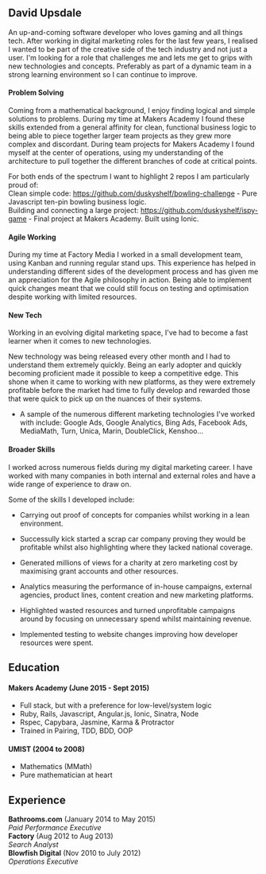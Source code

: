 ## David Upsdale

An up-and-coming software developer who loves gaming and all things tech. After working in digital marketing roles for the last few years, I realised I wanted to be part of the creative side of the tech industry and not just a user. I'm looking for a role that challenges me and lets me get to grips with new technologies and concepts. Preferably as part of a dynamic team in a strong learning environment so I can continue to improve.

#### Problem Solving

Coming from a mathematical background, I enjoy finding logical and simple solutions to problems. During my time at Makers Academy I found these skills extended from a general affinity for clean, functional business logic to being able to piece together larger team projects as they grew more complex and discordant. During team projects for Makers Academy I found myself at the center of operations, using my understanding of the architecture to pull together the different branches of code at critical points.

For both ends of the spectrum I want to highlight 2 repos I am particularly proud of:  
Clean simple code: https://github.com/duskyshelf/bowling-challenge - Pure Javascript ten-pin bowling business logic.    
Building and connecting a large project: https://github.com/duskyshelf/ispy-game - Final project at Makers Academy. Built using Ionic.  

#### Agile Working

During my time at Factory Media I worked in a small development team, using Kanban and running regular stand ups. This experience has helped in understanding different sides of the development process and has given me an appreciation for the Agile philosophy in action. Being able to implement quick changes meant that we could still focus on testing and optimisation despite working with limited resources.

#### New Tech

Working in an evolving digital marketing space, I've had to become a fast learner when it comes to new technologies.

New technology was being released every other month and I had to understand them extremely quickly. Being an early adopter and quickly becoming proficient made it possible to keep a competitive edge. This shone when it came to working with new platforms, as they were extremely profitable before the market had time to fully develop and rewarded those that were quick to pick up on the nuances of their systems.

- A sample of the numerous different marketing technologies I've worked with include: Google Ads, Google Analytics,
 Bing Ads, Facebook Ads, MediaMath, Turn, Unica, Marin, DoubleClick, Kenshoo...  

#### Broader Skills

I worked across numerous fields during my digital marketing career. I have worked with many companies in both internal and external roles and have a wide range of experience to draw on.

Some of the skills I developed include:
- Carrying out proof of concepts for companies whilst working in a lean environment.
 - Successully kick started a scrap car company proving they would be profitable whilst also highlighting where they lacked national coverage.
 - Generated millions of views for a charity at zero marketing cost by maximising grant accounts and other resources.

- Analytics measuring the performance of in-house campaigns, external agencies, product lines, content creation and new marketing platforms.
 - Highlighted wasted resources and turned unprofitable campaigns around by focusing on unnecessary spend whilst maintaining revenue.
 - Implemented testing to website changes improving how developer resources were spent.

## Education

#### Makers Academy (June 2015 - Sept 2015)

- Full stack, but with a preference for low-level/system logic
- Ruby, Rails, Javascript, Angular.js, Ionic, Sinatra, Node
- Rspec, Capybara, Jasmine, Karma & Protractor
- Trained in Pairing, TDD, BDD, OOP

#### UMIST (2004 to 2008)

- Mathematics (MMath)
- Pure mathematician at heart

## Experience

**Bathrooms.com** (January 2014 to May 2015)  
*Paid Performance Executive*  
**Factory** (Aug 2012 to Aug 2013)  
*Search Analyst*  
**Blowfish Digital** (Nov 2010 to July 2012)  
*Operations Executive*  
